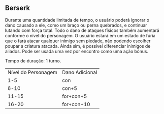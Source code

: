 ## Berserk

Durante uma quantidade limitada de tempo, o usuário poderá ignorar o dano causado a ele, como um braço ou perna quebrados, e continuar lutando com força total. Todo o dano de ataques físicos também aumentará conforme o nível do personagem. O usuário estará em um estado de fúria que o fará atacar qualquer inimigo sem piedade, não podendo escolher poupar a criatura atacada. Ainda sim, é possível diferenciar inimigos de aliados. Pode ser usada uma vez por encontro como uma ação bônus.

Tempo de duração: 1 turno.

|   |   |
|---|---|
|Nível do Personagem|Dano Adicional|
|1-5|con|
|6-10|con+5|
|11-15|for+con+5|
|16-20|for+con+10|